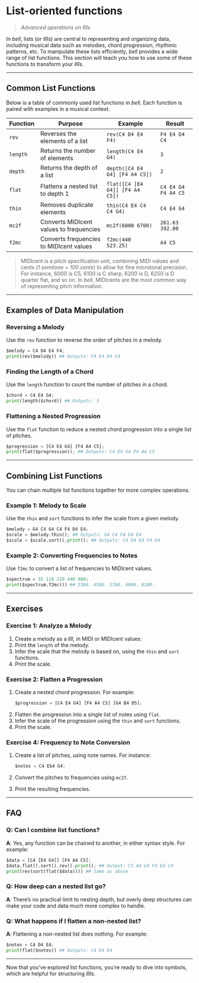 # List-oriented functions

> _Advanced operations on lllls_

In _bell_, lists (or _lllls_) are central to representing and organizing data, including musical data such as melodies, chord progression, rhythmic patterns, etc. To manipulate these lists efficiently, _bell_ provides a wide range of list functions. This section will teach you how to use some of these functions to transform your _lllls_.

---

## Common List Functions

Below is a table of commonly used list functions in _bell_. Each function is paired with examples in a musical context.

| Function | Purpose                                 | Example                         | Result              |
| -------- | --------------------------------------- | ------------------------------- | ------------------- |
| `rev`    | Reverses the elements of a list         | `rev(C4 D4 E4 F4)`              | `F4 E4 D4 C4`       |
| `length` | Returns the number of elements          | `length(C4 E4 G4)`              | `3`                 |
| `depth`  | Returns the depth of a list             | `depth([C4 E4 G4] [F4 A4 C5])`  | `2`                 |
| `flat`   | Flattens a nested list to depth 1       | `flat([C4 [E4 G4]] [F4 A4 C5])` | `C4 E4 G4 F4 A4 C5` |
| `thin`   | Removes duplicate elements              | `thin(C4 E4 C4 C4 G4)`          | `C4 E4 G4`          |
| `mc2f`   | Converts MIDIcent values to frequencies | `mc2f(6000 6700)`               | `261.63 392.00`     |
| `f2mc`   | Converts frequencies to MIDIcent values | `f2mc(440 523.25)`              | `A4 C5`             |

> MIDIcent is a pitch specification unit, combining MIDI values and cents (_1 semitone = 100 cents_) to allow for fine microtonal precision. For instance, 6000 is C5, 6100 is C sharp, 6200 is D, 6250 is D quarter flat, and so on. In _bell_, MIDIcents are the most common way of representing pitch information.

---

## Examples of Data Manipulation

### Reversing a Melody

Use the `rev` function to reverse the order of pitches in a melody.

```py
$melody = C4 D4 E4 F4;
print(rev($melody)) ## Outputs: F4 E4 D4 C4
```

### Finding the Length of a Chord

Use the `length` function to count the number of pitches in a chord.

```py
$chord = C4 E4 G4;
print(length($chord)) ## Outputs: 3
```

### Flattening a Nested Progression

Use the `flat` function to reduce a nested chord progression into a single list of pitches.

```py
$progression = [C4 E4 G4] [F4 A4 C5];
print(flat($progression)); ## Outputs: C4 E4 G4 F4 A4 C5
```

---

## Combining List Functions

You can chain multiple list functions together for more complex operations.

### Example 1: Melody to Scale

Use the `thin` and `sort` functions to infer the scale from a given melody.

```py
$melody = G4 C4 G4 C4 F4 D4 E4;
$scale = $melody.thin(); ## Outputs: G4 C4 F4 D4 E4
$scale = $scale.sort().print(); ## Outputs: C4 D4 E4 F4 G4
```

### Example 2: Converting Frequencies to Notes

Use `f2mc` to convert a list of frequencies to MIDIcent values.

```py
$spectrum = 55 110 220 440 880;
print($spectrum.f2mc()) ## 3300. 4500. 5700. 6900. 8100.
```

---

## Exercises

### Exercise 1: Analyze a Melody

1. Create a melody as a _llll_, in MIDI or MIDIcent values:
2. Print the `length` of the melody.
3. Infer the scale that the melody is based on, using the `thin` and `sort` functions.
4. Print the scale.

### Exercise 2: Flatten a Progression

1. Create a nested chord progression. For example:
   ```py
   $progression = [C4 E4 G4] [F4 A4 C5] [G4 B4 D5];
   ```
2. Flatten the progression into a single list of notes using `flat`.
3. Infer the scale of the progression using the `thin` and `sort` functions.
4. Print the scale.

### Exercise 4: Frequency to Note Conversion

1. Create a list of pitches, using note names. For instance:

   ```py
   $notes = C4 Eb4 G4;
   ```

2. Convert the pitches to frequencies using `mc2f`.
3. Print the resulting frequencies.

---

## FAQ

### Q: Can I combine list functions?

**A**: Yes, any function can be chained to another, in either syntax style. For example:

```py
$data = [C4 [E4 G4]] [F4 A4 C5];
$data.flat().sort().rev().print(); ## Output: C5 A4 G4 F4 E4 C4
print(rev(sort(flat($data)))) ## Same as above
```

### Q: How deep can a nested list go?

**A**: There’s no practical limit to nesting depth, but overly deep structures can make your code and data much more complex to handle.

### Q: What happens if I flatten a non-nested list?

**A**: Flattening a non-nested list does nothing. For example:

```py
$notes = C4 D4 E4;
print(flat($notes)) ## Outputs: C4 D4 E4
```

---

Now that you’ve explored list functions, you’re ready to dive into symbols, which are helpful for structuring _lllls_.
